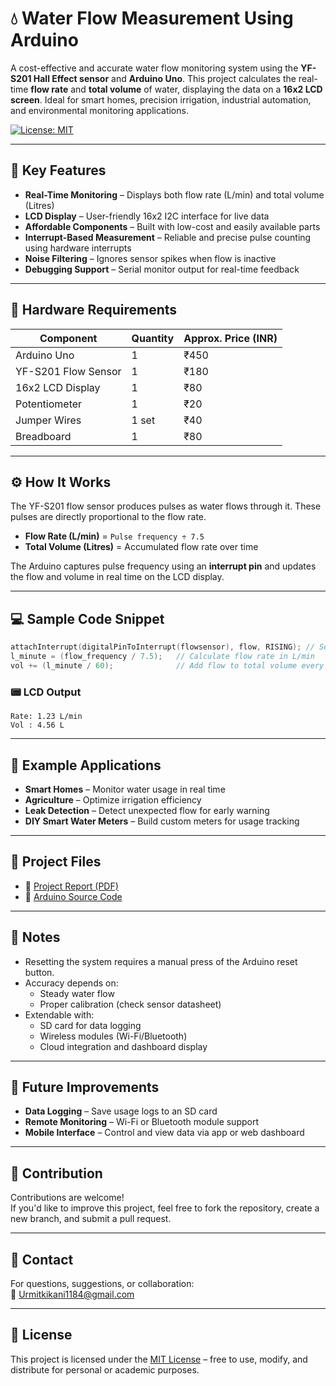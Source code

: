 # 💧 Water Flow Measurement Using Arduino

A cost-effective and accurate water flow monitoring system using the **YF-S201 Hall Effect sensor** and **Arduino Uno**. This project calculates the real-time **flow rate** and **total volume** of water, displaying the data on a **16x2 LCD screen**. Ideal for smart homes, precision irrigation, industrial automation, and environmental monitoring applications.

[![License: MIT](https://img.shields.io/badge/License-MIT-yellow.svg)](LICENSE)

---

## 🌟 Key Features

-  **Real-Time Monitoring** – Displays both flow rate (L/min) and total volume (Litres)
-  **LCD Display** – User-friendly 16x2 I2C interface for live data
-  **Affordable Components** – Built with low-cost and easily available parts
-  **Interrupt-Based Measurement** – Reliable and precise pulse counting using hardware interrupts
-  **Noise Filtering** – Ignores sensor spikes when flow is inactive
-  **Debugging Support** – Serial monitor output for real-time feedback

---

## 🔩 Hardware Requirements

| Component             | Quantity | Approx. Price (INR) |
|----------------------|----------|----------------------|
| Arduino Uno          | 1        | ₹450                 |
| YF-S201 Flow Sensor  | 1        | ₹180                 |
| 16x2 LCD Display     | 1        | ₹80                  |
| Potentiometer        | 1        | ₹20                  |
| Jumper Wires         | 1 set    | ₹40                  |
| Breadboard           | 1        | ₹80                  |

---

## ⚙️ How It Works

The YF-S201 flow sensor produces pulses as water flows through it. These pulses are directly proportional to the flow rate.

- **Flow Rate (L/min)** = `Pulse frequency ÷ 7.5`
- **Total Volume (Litres)** = Accumulated flow rate over time

The Arduino captures pulse frequency using an **interrupt pin** and updates the flow and volume in real time on the LCD display.

---

## 💻 Sample Code Snippet

```cpp
attachInterrupt(digitalPinToInterrupt(flowsensor), flow, RISING); // Setup interrupt on pulse
l_minute = (flow_frequency / 7.5);   // Calculate flow rate in L/min
vol += (l_minute / 60);              // Add flow to total volume every second
```

### 📟 LCD Output

```
Rate: 1.23 L/min
Vol : 4.56 L
```

---

## 🧪 Example Applications

-  **Smart Homes** – Monitor water usage in real time
-  **Agriculture** – Optimize irrigation efficiency
-  **Leak Detection** – Detect unexpected flow for early warning
-  **DIY Smart Water Meters** – Build custom meters for usage tracking

---

## 📘 Project Files

- 📄 [Project Report (PDF)](./Report/Water_Flow_Measurement%20By%20Urmit%20and%20Harshvardhan.pdf)
- 💾 [Arduino Source Code](./Code/Arduino%20Code.ino)

---

## 📝 Notes

- Resetting the system requires a manual press of the Arduino reset button.
- Accuracy depends on:
  - Steady water flow
  - Proper calibration (check sensor datasheet)
- Extendable with:
  -  SD card for data logging
  -  Wireless modules (Wi-Fi/Bluetooth)
  -  Cloud integration and dashboard display

---

## 🔮 Future Improvements

-  **Data Logging** – Save usage logs to an SD card
-  **Remote Monitoring** – Wi-Fi or Bluetooth module support
-  **Mobile Interface** – Control and view data via app or web dashboard

---

## 🤝 Contribution

Contributions are welcome!  
If you'd like to improve this project, feel free to fork the repository, create a new branch, and submit a pull request.

---

## 📩 Contact

For questions, suggestions, or collaboration:  
📧 [Urmitkikani1184@gmail.com](mailto:Urmitkikani1184@gmail.com)

---

## 📄 License

This project is licensed under the [MIT License](./LICENSE) – free to use, modify, and distribute for personal or academic purposes.
